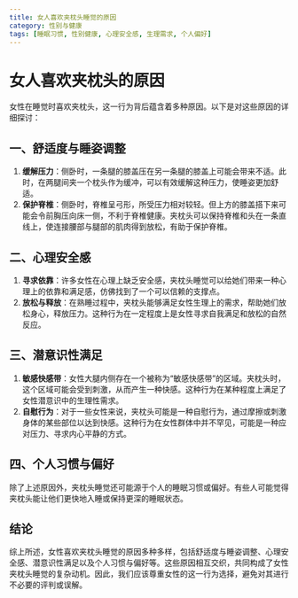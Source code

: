 ```yaml
---
title: 女人喜欢夹枕头睡觉的原因
category: 性别与健康
tags: [睡眠习惯, 性别健康, 心理安全感, 生理需求, 个人偏好]
---
```

# 女人喜欢夹枕头的原因

女性在睡觉时喜欢夹枕头，这一行为背后蕴含着多种原因。以下是对这些原因的详细探讨：

## 一、舒适度与睡姿调整

1. **缓解压力**：侧卧时，一条腿的膝盖压在另一条腿的膝盖上可能会带来不适。此时，在两腿间夹一个枕头作为缓冲，可以有效缓解这种压力，使睡姿更加舒适。
2. **保护脊椎**：侧卧时，脊椎呈弓形，所受压力相对较轻。但上方的膝盖搭下来可能会令前胸压向床一侧，不利于脊椎健康。夹枕头可以保持脊椎和头在一条直线上，使连接腰部与腿部的肌肉得到放松，有助于保护脊椎。

## 二、心理安全感

1. **寻求依靠**：许多女性在心理上缺乏安全感，夹枕头睡觉可以给她们带来一种心理上的依靠和满足感，仿佛找到了一个可以信赖的支撑点。
2. **放松与释放**：在熟睡过程中，夹枕头能够满足女性生理上的需求，帮助她们放松身心，释放压力。这种行为在一定程度上是女性寻求自我满足和放松的自然反应。

## 三、潜意识性满足

1. **敏感快感带**：女性大腿内侧存在一个被称为“敏感快感带”的区域。夹枕头时，这个区域可能会受到刺激，从而产生一种快感。这种行为在某种程度上满足了女性潜意识中的生理性需求。
2. **自慰行为**：对于一些女性来说，夹枕头可能是一种自慰行为，通过摩擦或刺激身体的某些部位以达到快感。这种行为在女性群体中并不罕见，可能是一种应对压力、寻求内心平静的方式。

## 四、个人习惯与偏好

除了上述原因外，夹枕头睡觉还可能源于个人的睡眠习惯或偏好。有些人可能觉得夹枕头能让他们更快地入睡或保持更深的睡眠状态。

## 结论

综上所述，女性喜欢夹枕头睡觉的原因多种多样，包括舒适度与睡姿调整、心理安全感、潜意识性满足以及个人习惯与偏好等。这些原因相互交织，共同构成了女性夹枕头睡觉的复杂动机。因此，我们应该尊重女性的这一行为选择，避免对其进行不必要的评判或误解。